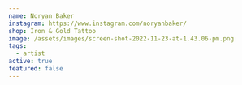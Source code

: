```yaml
---
name: Noryan Baker
instagram: https://www.instagram.com/noryanbaker/
shop: Iron & Gold Tattoo
image: /assets/images/screen-shot-2022-11-23-at-1.43.06-pm.png
tags:
  - artist
active: true
featured: false
---
```

